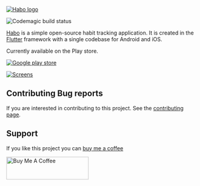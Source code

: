 [![Habo logo](https://habo.space/img/feature.png "Logo Title Text 1")](https://habo.space)

![Codemagic build status](https://api.codemagic.io/apps/6154a5e032cdf915d1ce822b/6154a5e032cdf915d1ce822a/status_badge.svg)

[Habo](https://habo.space) is a simple open-source habit tracking application. It is created in the [Flutter](https://flutter.dev/) framework with a single codebase for Android and iOS. 

Currently available on the Play store.

[![Google play store](https://habo.space/img/en_get.svg)](https://play.google.com/store/apps/details?id=com.pavlenko.Habo)

[![Screens](https://habo.space/img/mockup.png)](https://habo.space)

Contributing Bug reports
------

If you are interested in contributing to this project. See the [contributing page](https://github.com/xpavle00/Habo/blob/master/CONTRIBUTING.md).

Support
------

If you like this project you can [buy me a coffee](https://www.buymeacoffee.com/peterpavlenko)

<a href="https://www.buymeacoffee.com/peterpavlenko" target="_blank"><img src="https://cdn.buymeacoffee.com/buttons/v2/default-yellow.png" alt="Buy Me A Coffee" style="height: 60px !important;width: 217px !important;" ></a>
